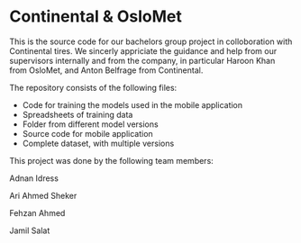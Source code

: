# Continental & OsloMet

This is the source code for our bachelors group project in colloboration with Continental tires. We sincerly appriciate the guidance and help from our supervisors internally and from the company, in particular Haroon Khan from OsloMet, and Anton Belfrage from Continental.

The repository consists of the following files:
- Code for training the models used in the mobile application
- Spreadsheets of training data
- Folder from different model versions
- Source code for mobile application
- Complete dataset, with multiple versions



This project was done by the following team members:

Adnan Idress

Ari Ahmed Sheker

Fehzan Ahmed

Jamil Salat

